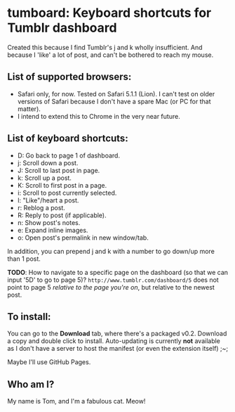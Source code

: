 tumboard: Keyboard shortcuts for Tumblr dashboard
=================================================
Created this because I find Tumblr's j and k wholly insufficient. And because I
'like' a lot of post, and can't be bothered to reach my mouse.

List of supported browsers:
---------------------------
 * Safari only, for now. Tested on Safari 5.1.1 (Lion). I can't test on older
versions of Safari because I don't have a spare Mac (or PC for that matter).
 * I intend to extend this to Chrome in the very near future.

List of keyboard shortcuts:
---------------------------
 * D: Go back to page 1 of dashboard. 
 * j: Scroll down a post.
 * J: Scroll to last post in page.
 * k: Scroll up a post.
 * K: Scroll to first post in a page.
 * i: Scroll to post currently selected.
 * l: "Like"/heart a post.
 * r: Reblog a post.
 * R: Reply to post (if applicable).
 * n: Show post's notes.
 * e: Expand inline images.
 * o: Open post's permalink in new window/tab.

In addition, you can prepend j and k with a number to go down/up more than 1
post.

__TODO__: How to navigate to a specific page on the dashboard (so that we can
input '5D' to go to page 5)? `http://www.tumblr.com/dashboard/5` does not point
to page 5 _relative to the page you're on_, but relative to the newest post.

To install:
-----------
You can go to the __Download__ tab, where there's a packaged v0.2.
Download a copy and double click to install. Auto-updating is currently
__not__ available as I don't have a server to host the manifest
(or even the extension itself) ;~;

Maybe I'll use GitHub Pages.

Who am I?
---------
My name is Tom, and I'm a fabulous cat. Meow!
